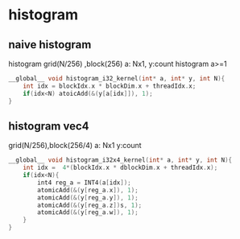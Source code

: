 <!--
 * @Author: liu kang
 * @Date: 2024-10-22 22:37:13
 * @LastEditors: faaaade
 * @LastEditTime: 2024-10-22 22:48:28
 * @FilePath: \Notes\cuda\cuda-learn-note\histogra.md
 * @Description: 
 * 
 * Copyright (c) 2024 by ${git_name_email}, All Rights Reserved. 
-->
# histogram
## naive histogram
histogram
grid(N/256) ,block(256)
a: Nx1, y:count histogram a>=1
```cpp
__global__ void histogram_i32_kernel(int* a, int* y, int N){
    int idx = blockIdx.x * blockDim.x + threadIdx.x;
    if(idx<N) atoicAdd(&(y[a[idx]]), 1);
}
```
## histogram vec4
grid(N/256),block(256/4) 
a: Nx1 y:count 
```cpp
__global__ void histogram_i32x4_kernel(int* a, int* y, int N){
    int idx =  4*(blockIdx.x * dblockDim.x + threadIdx.x);
    if(idx<N){
        int4 reg_a = INT4(a[idx]);
        atomicAdd(&(y[reg_a.x]), 1);
        atomicAdd(&(y[reg_a.y]), 1);
        atomicAdd(&(y[reg_a.z])s, 1);
        atomicAdd(&(y[reg_a.w]), 1);
    }
}

```
